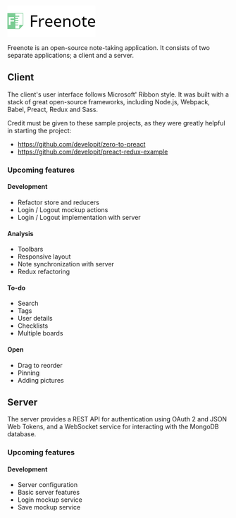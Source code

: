 ![Freenote icon](client/src/logo.png?raw=true "Freenote")

Freenote is an open-source note-taking application. It consists of two separate applications; a client and a server.

## Client
The client's user interface follows Microsoft' Ribbon style. It was built with a stack of great open-source frameworks, including Node.js, Webpack, Babel, Preact, Redux and Sass.

Credit must be given to these sample projects, as they were greatly helpful in starting the project: 
* https://github.com/developit/zero-to-preact
* https://github.com/developit/preact-redux-example

### Upcoming features
#### Development
* Refactor store and reducers
* Login / Logout mockup actions
* Login / Logout implementation with server

#### Analysis
* Toolbars
* Responsive layout
* Note synchronization with server
* Redux refactoring

#### To-do
* Search
* Tags
* User details
* Checklists
* Multiple boards

#### Open
* Drag to reorder
* Pinning
* Adding pictures

## Server
The server provides a REST API for authentication using OAuth 2 and JSON Web Tokens, and a WebSocket service for interacting with the MongoDB database.

### Upcoming features
#### Development
* Server configuration
* Basic server features
* Login mockup service
* Save mockup service